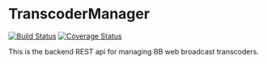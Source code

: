 TranscoderManager
=================
[![Build Status](https://travis-ci.org/edoshor/transcoder-manager.png)](https://travis-ci.org/edoshor/transcoder-manager)
[![Coverage Status](https://coveralls.io/repos/edoshor/transcoder-manager/badge.png?branch=master)](https://coveralls.io/r/edoshor/transcoder-manager)

This is the backend REST api for managing BB web broadcast transcoders.
